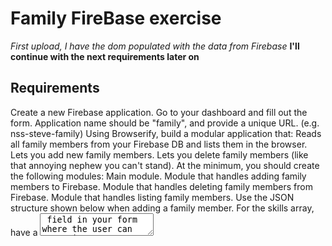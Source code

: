 # Family FireBase exercise

*First upload, I have the dom populated with the data from Firebase*
**I'll continue with the next requirements later on**

## Requirements

Create a new Firebase application. Go to your dashboard and fill out the form. Application name should be "family", and provide a unique URL. (e.g. nss-steve-family)
Using Browserify, build a modular application that:
Reads all family members from your Firebase DB and lists them in the browser.
Lets you add new family members.
Lets you delete family members (like that annoying nephew you can't stand).
At the minimum, you should create the following modules:
Main module.
Module that handles adding family members to Firebase.
Module that handles deleting family members from Firebase.
Module that handles listing family members.
Use the JSON structure shown below when adding a family member. For the skills array, have a <textarea> field in your form where the user can enter in a comma-delimited list of skills that you will convert into an array.
Use XHR calls to handle all operations with Firebase.



